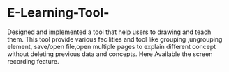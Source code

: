 # E-Learning-Tool-
Designed and implemented a tool that help users to drawing and teach them. This tool provide various facilities and tool like grouping ,ungrouping element, save/open file,open multiple pages to explain different concept without deleting previous data and concepts. Here Available the screen recording feature. 
